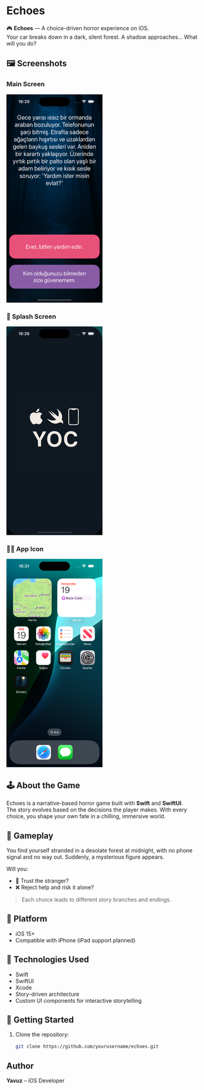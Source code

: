# Echoes

🎮 **Echoes** — A choice-driven horror experience on iOS.  
Your car breaks down in a dark, silent forest. A shadow approaches… What will you do?

## 🖼️ Screenshots

### Main Screen

<img src="screenshots/2.png" width="250">

### 🔵 Splash Screen
<img src="screenshots/1.png" width="250">

### 🧙‍♀️ App Icon
<img src="screenshots/3.png" width="250">

## 🕹️ About the Game

Echoes is a narrative-based horror game built with **Swift** and **SwiftUI**.  
The story evolves based on the decisions the player makes. With every choice, you shape your own fate in a chilling, immersive world.

## 📖 Gameplay

You find yourself stranded in a desolate forest at midnight, with no phone signal and no way out. Suddenly, a mysterious figure appears.

Will you:
- 🤝 Trust the stranger?
- ❌ Reject help and risk it alone?

> Each choice leads to different story branches and endings.

## 📱 Platform

- iOS 15+
- Compatible with iPhone (iPad support planned)

## 🔧 Technologies Used

- Swift
- SwiftUI
- Xcode
- Story-driven architecture
- Custom UI components for interactive storytelling

## 🚀 Getting Started

1. Clone the repository:
   ```bash
   git clone https://github.com/yourusername/echoes.git
   
## Author

**Yavuz** – iOS Developer
